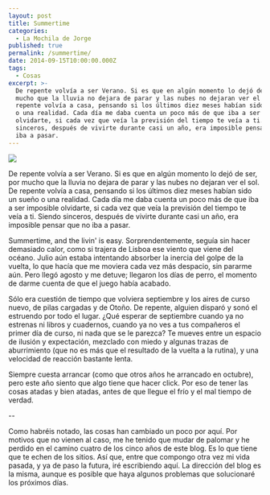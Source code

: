 ```yaml
---
layout: post
title: Summertime
categories:
  - La Mochila de Jorge
published: true
permalink: /summertime/
date: 2014-09-15T10:00:00.000Z
tags:
  - Cosas
excerpt: >-
  De repente volvía a ser Verano. Si es que en algún momento lo dejó de ser, por
  mucho que la lluvia no dejara de parar y las nubes no dejaran ver el sol. De
  repente volvía a casa, pensando si los últimos diez meses habían sido un sueño
  o una realidad. Cada día me daba cuenta un poco más de que iba a ser imposible
  olvidarte, si cada vez que veía la previsión del tiempo te veía a ti. Siendo
  sinceros, después de vivirte durante casi un año, era imposible pensar que no
  iba a pasar.
---
```

![](https://blogger.googleusercontent.com/img/b/R29vZ2xl/AVvXsEhy14Tpw-_h5YxI5uoDhlGXob4o-Fp-FOR7I16flttacGiSTNqxC3-gEe84AJR0JsGu64t3afUZpZyIrGxMj3MH5sEGjHBueCw6hjjRyKtkew3Ee2TS5GbiTUhoKWF6w8dRnIbAT_Bm-NIh/s1600/IMG_20110824_194247.jpg)

De repente volvía a ser Verano. Si es que en algún momento lo dejó de ser, por mucho que la lluvia no dejara de parar y las nubes no dejaran ver el sol. De repente volvía a casa, pensando si los últimos diez meses habían sido un sueño o una realidad. Cada día me daba cuenta un poco más de que iba a ser imposible olvidarte, si cada vez que veía la previsión del tiempo te veía a ti. Siendo sinceros, después de vivirte durante casi un año, era imposible pensar que no iba a pasar.

Summertime, and the livin' is easy. Sorprendentemente, seguía sin hacer demasiado calor, como si trajera de Lisboa ese viento que viene del océano. Julio aún estaba intentando absorber la inercia del golpe de la vuelta, lo que hacía que me moviera cada vez más despacio, sin pararme aún. Pero llegó agosto y me detuve; llegaron los días de perro, el momento de darme cuenta de que el juego había acabado.

Sólo era cuestión de tiempo que volviera septiembre y los aires de curso nuevo, de pilas cargadas y de Otoño. De repente, alguien disparó y sonó el estruendo por todo el lugar. ¿Qué esperar de septiembre cuando ya no estrenas ni libros y cuadernos, cuando ya no ves a tus compañeros el primer día de curso, ni nada que se le parezca? Te mueves entre un espacio de ilusión y expectación, mezclado con miedo y algunas trazas de aburrimiento (que no es más que el resultado de la vuelta a la rutina), y una velocidad de reacción bastante lenta. 

Siempre cuesta arrancar (como que otros años he arrancado en octubre), pero este año siento que algo tiene que hacer click. Por eso de tener las cosas atadas y bien atadas, antes de que llegue el frío y el mal tiempo de verdad.

--

Como habréis notado, las cosas han cambiado un poco por aquí. Por motivos que no vienen al caso, me he tenido que mudar de palomar y he perdido en el camino cuatro de los cinco años de este blog. Es lo que tiene que te echen de los sitios. Así que, entre que compongo otra vez mi vida pasada, y ya de paso la futura, iré escribiendo aquí. La dirección del blog es la misma, aunque es posible que haya algunos problemas que solucionaré los próximos días.
